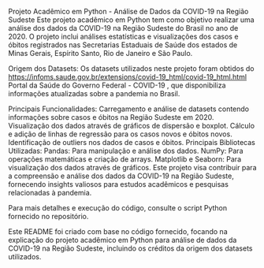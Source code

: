 Projeto Acadêmico em Python - Análise de Dados da COVID-19 na Região Sudeste
Este projeto acadêmico em Python tem como objetivo realizar uma análise dos dados da COVID-19 na Região Sudeste do Brasil no ano de 2020. O projeto inclui análises estatísticas e visualizações dos casos e óbitos registrados nas Secretarias Estaduais de Saúde dos estados de Minas Gerais, Espírito Santo, Rio de Janeiro e São Paulo.

Origem dos Datasets:
Os datasets utilizados neste projeto foram obtidos do 
https://infoms.saude.gov.br/extensions/covid-19_html/covid-19_html.html Portal da Saúde do Governo Federal - COVID-19
, que disponibiliza informações atualizadas sobre a pandemia no Brasil.

Principais Funcionalidades:
Carregamento e análise de datasets contendo informações sobre casos e óbitos na Região Sudeste em 2020.
Visualização dos dados através de gráficos de dispersão e boxplot.
Cálculo e adição de linhas de regressão para os casos novos e óbitos novos.
Identificação de outliers nos dados de casos e óbitos.
Principais Bibliotecas Utilizadas:
Pandas: Para manipulação e análise dos dados.
NumPy: Para operações matemáticas e criação de arrays.
Matplotlib e Seaborn: Para visualização dos dados através de gráficos.
Este projeto visa contribuir para a compreensão e análise dos dados da COVID-19 na Região Sudeste, fornecendo insights valiosos para estudos acadêmicos e pesquisas relacionadas à pandemia.

Para mais detalhes e execução do código, consulte o script Python fornecido no repositório.

Este README foi criado com base no código fornecido, focando na explicação do projeto acadêmico em Python para análise de dados da COVID-19 na Região Sudeste, incluindo os créditos da origem dos datasets utilizados.
